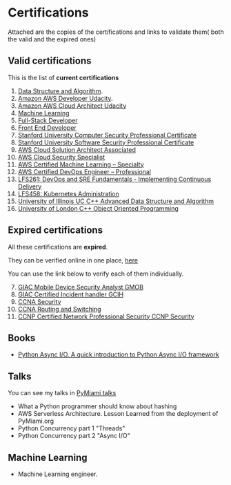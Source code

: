 # Certifications

Attached are the copies of the certifications and links to validate them( both the valid and the expired ones)

## Valid certifications

This is the list of **current certifications**

  1. [Data Structure and Algorithm](https://confirm.udacity.com/UG9AFWHH).
  2. [Amazon AWS  Developer Udacity](https://confirm.udacity.com/KSTLCCDD).
  3. [Amazon AWS  Cloud  Architect Udacity](https://confirm.udacity.com/3CTKXSDA)
  4. [Machine Learning](https://graduation.udacity.com/confirm/5H6DR2VH)
  5. [Full-Stack Developer](https://graduation.udacity.com/confirm/SJTMAG6K)
  6. [Front End Developer](https://graduation.udacity.com/confirm/CC3KGSDH)
  7. [Stanford University Computer Security Professional Certificate](https://github.com/david68cu/Certifications/blob/master/STANFORD%20UNIVERSITY%20CERTIFICATES.PDF)
  8. [Stanford University Software Security Professional Certificate](https://github.com/david68cu/Certifications/blob/master/STANFORD%20UNIVERSITY%20CERTIFICATES.PDF)
  9. [AWS Cloud Solution Architect Associated ](https://www.credly.com/badges/af944cc6-9671-40ed-9b2d-85547e4874fb/public_url)
  10. [AWS Cloud Security Specialist](https://www.credly.com/badges/4c7a918e-0f1a-43da-8d25-f81901d2d4aa/public_url)
  11. [AWS Certified Machine Learning – Specialty](https://www.credly.com/earner/earned/badge/8d4b49ab-1f4b-486f-9d02-36536972f817)
  12. [AWS Certified DevOps Engineer – Professional](https://www.credly.com/earner/earned/badge/bad3fd8a-9f51-4f78-bd5b-9282b05814c0)
  13. [LFS261: DevOps and SRE Fundamentals - Implementing Continuous Delivery](https://www.credly.com/earner/earned/badge/b6bbb39b-bff7-4fff-be57-6bfe54b1a23a)
  14. [LFS458: Kubernetes Administration](https://www.credly.com/earner/earned/badge/5e567f86-9549-482e-9379-0c50a7f4339b)
  15. [University of Illinois UC C++ Advanced Data Structure and Algorithm](https://www.coursera.org/account/accomplishments/specialization/ZO5I7IZFCW7E)
  16. [University of London C++ Object Oriented Programming ](https://www.coursera.org/account/accomplishments/specialization/ZO5I7IZFCW7E)

## Expired certifications

All these certifications are **expired**.

They  can be verified online in one place,   [here](https://www.youracclaim.com/users/david-gutierrez.38d9e4cb)

You can use the link below to verify each of them individually.

  7. [GIAC Mobile Device Security Analyst GMOB](https://www.youracclaim.com/earner/earned/badge/ce78cded-228f-453a-a199-f54e996b459e)
  8. [GIAC Certified Incident handler GCIH](https://www.youracclaim.com/badges/287c877a-26ce-49bf-9768-5cbffd4a1433)
  9. [CCNA Security](https://www.youracclaim.com/badges/30459488-4047-4857-a782-491457fd8537)
  10. [CCNA Routing and Switching](https://www.youracclaim.com/badges/44b6650a-5103-420f-a838-b6379795aa9c)
  11. [CCNP Certified Network Professional Security CCNP Security](https://www.youracclaim.com/badges/b9e214b1-a11d-40b1-a508-5ec3f8503e77)

## Books

- [Python Async I/O. A quick introduction to Python Async I/O framework](https://www.amazon.com/Python-Async-quick-introduction-Concurrency-ebook/dp/B08B8WG3M8)

## Talks

You can see my talks in [PyMiami talks](https://www.pymiami.org)

- What a Python programmer should know about hashing
- AWS Serverless Architecture. Lesson Learned from the deployment of PyMiami.org
- Python Concurrency part 1 "Threads"
- Python Concurrency part 2 "Async I/O"

## Machine Learning

- Machine Learning engineer.
